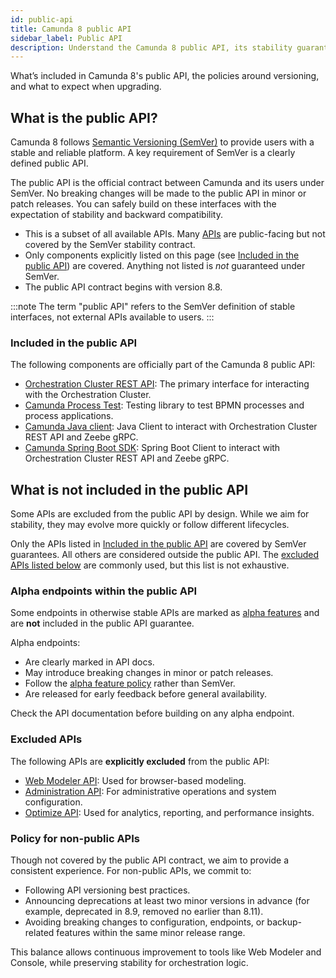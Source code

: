 ```yaml
---
id: public-api
title: Camunda 8 public API
sidebar_label: Public API
description: Understand the Camunda 8 public API, its stability guarantees under Semantic Versioning (SemVer), and the policies governing API changes and versioning.
---
```


What’s included in Camunda 8's public API, the policies around versioning, and what to expect when upgrading.

## What is the public API?

Camunda 8 follows [Semantic Versioning (SemVer)](https://semver.org/) to provide users with a stable and reliable platform. A key requirement of SemVer is a clearly defined public API.

The public API is the official contract between Camunda and its users under SemVer. No breaking changes will be made to the public API in minor or patch releases. You can safely build on these interfaces with the expectation of stability and backward compatibility.

- This is a subset of all available APIs. Many [APIs](/apis-tools/working-with-apis-tools.md) are public-facing but not covered by the SemVer stability contract.
- Only components explicitly listed on this page (see [Included in the public API](#included-in-the-public-api)) are covered. Anything not listed is _not_ guaranteed under SemVer.
- The public API contract begins with version 8.8.

:::note
The term "public API" refers to the SemVer definition of stable interfaces, not external APIs available to users.
:::

### Included in the public API

The following components are officially part of the Camunda 8 public API:

- [Orchestration Cluster REST API](/apis-tools/orchestration-cluster-api-rest/orchestration-cluster-api-rest-overview.md): The primary interface for interacting with the Orchestration Cluster.
- [Camunda Process Test](/apis-tools/testing/getting-started.md): Testing library to test BPMN processes and process applications.
- [Camunda Java client](/apis-tools/java-client/index.md): Java Client to interact with Orchestration Cluster REST API and Zeebe gRPC.
- [Camunda Spring Boot SDK](/apis-tools/spring-zeebe-sdk/getting-started.md): Spring Boot Client to interact with Orchestration Cluster REST API and Zeebe gRPC.

## What is not included in the public API

Some APIs are excluded from the public API by design. While we aim for stability, they may evolve more quickly or follow different lifecycles.

Only the APIs listed in [Included in the public API](#included-in-the-public-api) are covered by SemVer guarantees. All others are considered outside the public API. The [excluded APIs listed below](#excluded-apis) are commonly used, but this list is not exhaustive.

### Alpha endpoints within the public API

Some endpoints in otherwise stable APIs are marked as [alpha features](/components/early-access/alpha/alpha-features.md) and are **not** included in the public API guarantee.

Alpha endpoints:

- Are clearly marked in API docs.
- May introduce breaking changes in minor or patch releases.
- Follow the [alpha feature policy](/components/early-access/alpha/alpha-features.md#alpha) rather than SemVer.
- Are released for early feedback before general availability.

Check the API documentation before building on any alpha endpoint.

### Excluded APIs

The following APIs are **explicitly excluded** from the public API:

- [Web Modeler API](/apis-tools/web-modeler-api/index.md): Used for browser-based modeling.
- [Administration API](/apis-tools/administration-api/administration-api-reference.md): For administrative operations and system configuration.
- [Optimize API](/apis-tools/optimize-api/overview.md): Used for analytics, reporting, and performance insights.

### Policy for non-public APIs

Though not covered by the public API contract, we aim to provide a consistent experience. For non-public APIs, we commit to:

- Following API versioning best practices.
- Announcing deprecations at least two minor versions in advance (for example, deprecated in 8.9, removed no earlier than 8.11).
- Avoiding breaking changes to configuration, endpoints, or backup-related features within the same minor release range.

This balance allows continuous improvement to tools like Web Modeler and Console, while preserving stability for orchestration logic.
